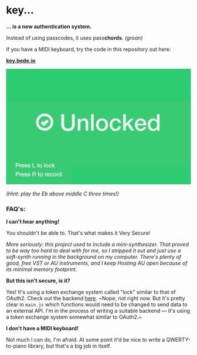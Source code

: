 # key...

**... is a new authentication system.** 

Instead of using passcodes, it uses pass**chords**. *(groan)*



If you have a MIDI keyboard, try the code in this repository out here:

**[key.bede.io](https://key.bede.io)**

[![screenshot of Key](./screenshot.png)](https://key.bede.io)

*(Hint: play the Eb above middle C three times!)*



### FAQ's:

**I can't hear anything!**

You shouldn't be able to. That's what makes it Very Secure!

*More seriously: this project used to include a mini-synthesizer. That proved to be way too hard to deal with for me, so I stripped it out and just use a soft-synth running in the background on my computer. There's plenty of good, free VST or AU instruments, and I keep Hosting AU open because of its minimal memory footprint.*



**But this isn't secure, is it?**

Yes! It's using a token exchange system called "lock" similar to that of OAuth2. Check out the backend [here](https://github.com/bedekelly/lock).
~Nope, not right now. But it's pretty clear in `main.js` which functions would need to be changed to send data to an external API. I'm in the process of writing a suitable backend — it's using a token exchange system somewhat similar to OAuth2.~



**I don't have a MIDI keyboard!**

Not much I can do, I'm afraid. At some point it'd be nice to write a QWERTY-to-piano library, but that's a big job in itself. 